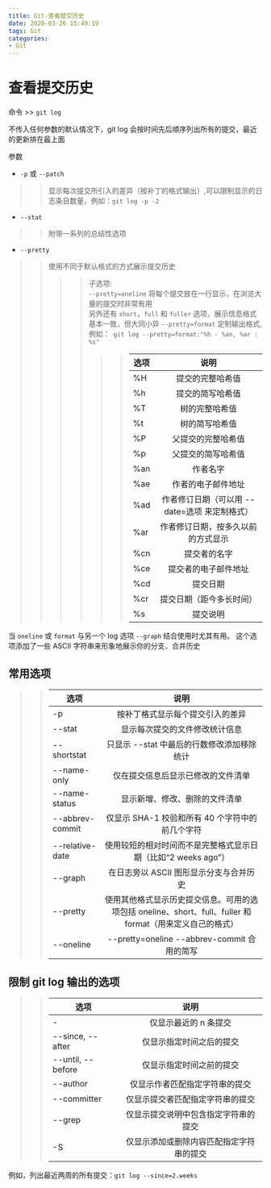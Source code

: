 ```yaml
---
title: Git-查看提交历史
date: 2020-03-26 15:49:19
tags: Git
categories: 
- Git
---
```

# 查看提交历史
命令 >> `git log`

不传入任何参数的默认情况下，git log 会按时间先后顺序列出所有的提交，最近的更新排在最上面
<!-- more -->
参数
*  `-p` 或 `--patch`
>> 显示每次提交所引入的差异（按补丁的格式输出）,可以限制显示的日志条目数量，例如：`git log -p -2`
*  `--stat`
>> 附带一系列的总结性选项
*   `--pretty`
>> 使用不同于默认格式的方式展示提交历史
>>>> 子选项:\
>>>> `--pretty=oneline` 将每个提交放在一行显示，在浏览大量的提交时非常有用\
另外还有 `short`，`full` 和 `fuller` 选项，展示信息格式基本一致，但大同小异
>>>> `--pretty=format` 定制输出格式,例如：` git log --pretty=format:"%h - %an, %ar : %s"`
>>>>>> |选项|说明|
>>>>>> |---|:--:|
>>>>>> |%H|提交的完整哈希值|
>>>>>> |%h|提交的简写哈希值|
>>>>>> |%T|树的完整哈希值|
>>>>>> |%t|树的简写哈希值|
>>>>>> |%P|父提交的完整哈希值|
>>>>>> |%p|父提交的简写哈希值|
>>>>>> |%an|作者名字|
>>>>>> |%ae|作者的电子邮件地址|
>>>>>> |%ad|作者修订日期（可以用 --date=选项 来定制格式）|
>>>>>> |%ar|作者修订日期，按多久以前的方式显示|
>>>>>> |%cn|提交者的名字|
>>>>>> |%ce|提交者的电子邮件地址|
>>>>>> |%cd|提交日期|
>>>>>> |%cr|提交日期（距今多长时间）|
>>>>>> |%s|提交说明|
当 `oneline` 或 `format` 与另一个 log 选项 `--graph` 结合使用时尤其有用。 这个选项添加了一些 ASCII 字符串来形象地展示你的分支、合并历史

##  常用选项
>> |选项|说明|
>> |---|:--:|
>> |-p|按补丁格式显示每个提交引入的差异|
>> |--stat|显示每次提交的文件修改统计信息|
>> |--shortstat|只显示 --stat 中最后的行数修改添加移除统计|
>> |--name-only|仅在提交信息后显示已修改的文件清单|
>> |--name-status|显示新增、修改、删除的文件清单|
>> |--abbrev-commit|仅显示 SHA-1 校验和所有 40 个字符中的前几个字符|
>> |--relative-date|使用较短的相对时间而不是完整格式显示日期（比如“2 weeks ago”）|
>> |--graph|在日志旁以 ASCII 图形显示分支与合并历史|
>> |--pretty|使用其他格式显示历史提交信息。可用的选项包括 oneline、short、full、fuller 和 format（用来定义自己的格式）|
>> |--oneline|--pretty=oneline --abbrev-commit 合用的简写|

## 限制 git log 输出的选项
>> |选项|说明|
>> |---|:--:|
>> |-<n>|仅显示最近的 n 条提交|
>> |--since, --after|仅显示指定时间之后的提交|
>> |--until, --before|仅显示指定时间之前的提交|
>> |--author|仅显示作者匹配指定字符串的提交|
>> |--committer|仅显示提交者匹配指定字符串的提交|
>> |--grep|仅显示提交说明中包含指定字符串的提交|
>> |-S|仅显示添加或删除内容匹配指定字符串的提交|

例如，列出最近两周的所有提交：` git log --since=2.weeks `